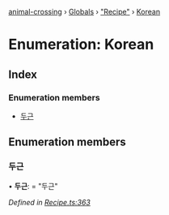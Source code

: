 [animal-crossing](../README.md) › [Globals](../globals.md) › ["Recipe"](../modules/_recipe_.md) › [Korean](_recipe_.korean.md)

# Enumeration: Korean

## Index

### Enumeration members

* [두근](_recipe_.korean.md#두근)

## Enumeration members

###  두근

• **두근**: = "두근"

*Defined in [Recipe.ts:363](https://github.com/Norviah/animal-crossing/blob/fbef868/module/types/Recipe.ts#L363)*
